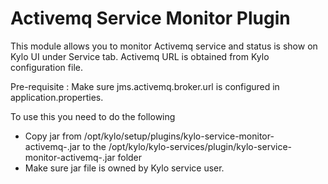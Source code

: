 Activemq Service Monitor Plugin
====
This module allows you to monitor Activemq service and status is show on Kylo UI under Service tab. Activemq URL is obtained from Kylo configuration file. 

Pre-requisite : Make sure jms.activemq.broker.url is configured in application.properties.

To use this you need to do the following

* Copy jar from /opt/kylo/setup/plugins/kylo-service-monitor-activemq-<Kylo-Version>.jar to the /opt/kylo/kylo-services/plugin/kylo-service-monitor-activemq-<Kylo-Version>.jar  folder
* Make sure jar file is owned by Kylo service user.


